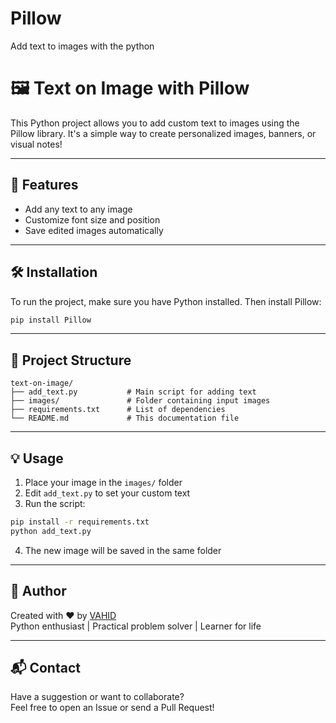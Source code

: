# Pillow
Add text to images with the python 
# 🖼️ Text on Image with Pillow

This Python project allows you to add custom text to images using the Pillow library. It's a simple way to create personalized images, banners, or visual notes!

---

## 🚀 Features

- Add any text to any image
- Customize font size and position
- Save edited images automatically

---

## 🛠️ Installation

To run the project, make sure you have Python installed. Then install Pillow:

```bash
pip install Pillow
```

---

## 📂 Project Structure

```
text-on-image/
├── add_text.py           # Main script for adding text
├── images/               # Folder containing input images
├── requirements.txt      # List of dependencies
└── README.md             # This documentation file
```

---

## 💡 Usage

1. Place your image in the `images/` folder  
2. Edit `add_text.py` to set your custom text  
3. Run the script:

```bash
pip install -r requirements.txt
python add_text.py
```

4. The new image will be saved in the same folder

---

## 👤 Author

Created with ❤️ by [VAHID](#)  
Python enthusiast | Practical problem solver | Learner for life

---

## 📬 Contact

Have a suggestion or want to collaborate?  
Feel free to open an Issue or send a Pull Request!
